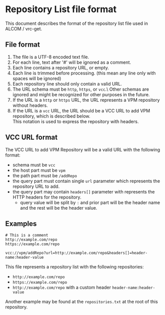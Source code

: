# Repository List file format

This document describes the format of the repository list file used in ALCOM / vrc-get.

## File format

1. The file is a UTF-8 encoded text file.
2. For each line, text after '#' will be ignored as a comment.
3. Each line contains a repository URL, or empty.
4. Each line is trimmed before processing. (this mean any line only with spaces will be ignored)
5. Each repository line should only contain a valid URL.
6. The URL schema must be `http`, `https`, or `vcc`.\ 
   Other schemas are ignored and might be recognized for other purposes in the future.
7. If the URL is a `http` or `https` URL, the URL represents a VPM repository without headers.
8. If the URL is a `vcc` URL, the URL should be a VCC URL to add VPM repository, which is described below.\
   This notation is used to express the repository with headers.

## VCC URL format

The VCC URL to add VPM Repository will be a valid URL with the following format:

- schema must be `vcc`
- the host part must be `vpm`
- the path part must be `/addRepo`
- the query part must contain single `url` parameter which represents the repository URL to add.
- the query part may contain `headers[]` parameter with represents the HTTP headers for the repository.
  - query value will be split by `:` and prior part will be the header name and the rest will be the header value.

## Examples

```text
# This is a comment
http://example.com/repo
https://example.com/repo

vcc://vpm/addRepo?url=http://example.com/repo&headers[]=header-name:header-value
```

This file represents a repository list with the following repositories:

- `http://example.com/repo`
- `https://example.com/repo`
- `http://example.com/repo` with a custom header `header-name:header-value`

Another example may be found at the `repositories.txt` at the root of this repository.
